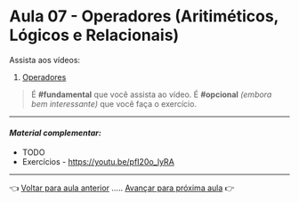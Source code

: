 # Aula 07 - Operadores (Aritiméticos, Lógicos e Relacionais)

Assista aos vídeos: 

  1. [Operadores](https://www.youtube.com/embed/199tKAE6sxo?start=78&end=2030)

> É **#fundamental** que você assista ao vídeo. É **#opcional** _(embora bem interessante)_ que você faça o exercício.

---

#### _Material complementar:_

* TODO
* Exercícios - https://youtu.be/pfI20o_lyRA

---

👈 [Voltar para aula anterior](../aula06/aula.md) ..... [Avançar para próxima aula](../aula08/aula.md) 👉